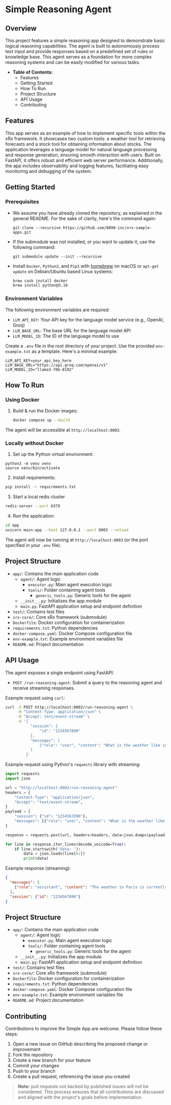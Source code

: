 # Simple Reasoning Agent

## Overview

This project features a simple reasoning app designed to demonstrate basic logical reasoning capabilities. The agent is built to autonomously process text input and provide responses based on a predefined set of rules or knowledge base. This agent serves as a foundation for more complex reasoning systems and can be easily modified for various tasks.

* **Table of Contents:**
  * Features
  * Getting Started
  * How To Run
  * Project Structure
  * API Usage
  * Contributing

## Features
This app serves as an example of how to implement specific tools within the xRx framework. It showcases two custom tools: a weather tool for retrieving forecasts and a stock tool for obtaining information about stocks. The application leverages a language model for natural language processing and response generation, ensuring smooth interaction with users. Built on FastAPI, it offers robust and efficient web server performance. Additionally, the app includes observability and logging features, facilitating easy monitoring and debugging of the system.

## Getting Started

### Prerequisites

* We assume you have already cloned the repository, as explained in the general README. For the sake of clarity, here's the command again:
   ```
   git clone --recursive https://github.com/8090-inc/xrx-sample-apps.git
   ```

* If the submodule was not installed, or you want to update it, use the following command:
   ```
   git submodule update --init --recursive
   ```

* Install `Docker`, `Python3`, and `Pip3` with [homebrew](https://formulae.brew.sh/) on macOS or `apt-get update` on Debian/Ubuntu based Linux systems:

    ```bash
    brew cask install docker
    brew install python@3.10
    ```


### Environment Variables

The following environment variables are required:

- `LLM_API_KEY`: Your API key for the language model service (e.g., OpenAI, Groq)
- `LLM_BASE_URL`: The base URL for the language model API
- `LLM_MODEL_ID`: The ID of the language model to use

Create a `.env` file in the root directory of your project. Use the provided `env-example.txt` as a template. Here's a minimal example:
  ```
  LLM_API_KEY=your_api_key_here
  LLM_BASE_URL="https://api.groq.com/openai/v1"
  LLM_MODEL_ID="llama3-70b-8192"
  ```

## How To Run

### Using Docker

1. Build & run the Docker images:
   ```bash
   docker compose up --build
   ```
The agent will be accessible at `http://localhost:8003`.


### Locally without Docker

1. Set up the Python virtual environment:
  ```
  python3 -m venv venv
  source venv/bin/activate
  ```

2. Install requirements:
  ```bash
  pip install -r requirements.txt
  ```
3. Start a local redis cluster
  ```bash
  redis-server --port 6379
  ```

4. Run the application:
  ```bash
  cd app
  uvicorn main:app --host 127.0.0.1 --port 8003 --reload
  ```

The agent will now be running at `http://localhost:8003` (or the port specified in your `.env` file).

## Project Structure

- `app/`: Contains the main application code
  - `agent/`: Agent logic
    - `executor.py`: Main agent execution logic
    - `tools/`: Folder containing agent tools
      - `generic_tools.py`: Generic tools for the agent
  - `__init__.py`: Initializes the app module
  - `main.py`: FastAPI application setup and endpoint definition
- `test/`: Contains test files
- `xrx-core/`: Core xRx framework (submodule)
- `Dockerfile`: Docker configuration for containerization
- `requirements.txt`: Python dependencies
- `docker-compose.yaml`: Docker Compose configuration file
- `env-example.txt`: Example environment variables file
- `README.md`: Project documentation

## API Usage

The agent exposes a single endpoint using FastAPI:

- `POST /run-reasoning-agent`: Submit a query to the reasoning agent and receive streaming responses.

Example request using `curl`:

```bash
curl -X POST http://localhost:8003/run-reasoning-agent \
     -H "Content-Type: application/json" \
     -H "Accept: text/event-stream" \
     -d '{
           "session": {
               "id": "1234567890"
           },
           "messages": [
               {"role": "user", "content": "What is the weather like in Paris?"}
           ]
         }'
```

Example request using Python's `requests` library with streaming:

```python
import requests
import json

url = "http://localhost:8003/run-reasoning-agent"
headers = {
    "Content-Type": "application/json",
    "Accept": "text/event-stream",
}
payload = {
    "session": {"id": "1234567890"},
    "messages": [{"role": "user", "content": "What is the weather like in Paris?"}]
}

response = requests.post(url, headers=headers, data=json.dumps(payload), stream=True)

for line in response.iter_lines(decode_unicode=True):
    if line.startswith('data: '):
        data = json.loads(line[6:])
        print(data)
```

Example response (streaming):

```json
{
  "messages": [
    {"role": "assistant", "content": "The weather in Paris is currently sunny with a temperature of 20°C."}
  ],
  "session": {"id": "1234567890"}
}
```


## Project Structure

- `app/`: Contains the main application code
  - `agent/`: Agent logic
    - `executor.py`: Main agent execution logic
    - `tools/`: Folder containing agent tools
      - `generic_tools.py`: Generic tools for the agent
  - `__init__.py`: Initializes the app module
  - `main.py`: FastAPI application setup and endpoint definition
- `test/`: Contains test files
- `xrx-core/`: Core xRx framework (submodule)
- `Dockerfile`: Docker configuration for containerization
- `requirements.txt`: Python dependencies
- `docker-compose.yaml`: Docker Compose configuration file
- `env-example.txt`: Example environment variables file
- `README.md`: Project documentation

## Contributing

Contributions to improve the Simple App are welcome. Please follow these steps:

1. Open a new issue on GitHub describing the proposed change or improvement
2. Fork the repository
3. Create a new branch for your feature
4. Commit your changes
5. Push to your branch
6. Create a pull request, referencing the issue you created

> **Note:** pull requests not backed by published issues will not be considered. This process ensures that all contributions are discussed and aligned with the project's goals before implementation.
